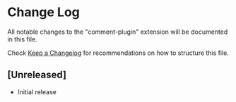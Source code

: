 # Change Log

All notable changes to the "comment-plugin" extension will be documented in this file.

Check [Keep a Changelog](http://keepachangelog.com/) for recommendations on how to structure this file.

## [Unreleased]

- Initial release
